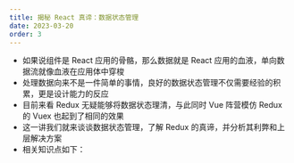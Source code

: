 ```yaml
---
title: 揭秘 React 真谛：数据状态管理
date: 2023-03-20
order: 3
---
```


- 如果说组件是 React 应用的骨骼，那么数据就是 React 应用的血液，单向数据流就像血液在应用体中穿梭
- 处理数据向来不是一件简单的事情，良好的数据状态管理不仅需要经验的积累，更是设计能力的反应
- 目前来看 Redux 无疑能够将数据状态理清，与此同时 Vue 阵营模仿 Redux 的 Vuex 也起到了相同的效果
- 这一讲我们就来谈谈数据状态管理，了解 Redux 的真谛，并分析其利弊和上层解决方案
- 相关知识点如下：
<!-- 


![示意图](https://cdn.nlark.com/yuque/0/2024/webp/22361634/1723550808757-69938548-95d1-4ab0-bcc8-d545529058ae.webp)

## 数据状态管理之痛

- 我们先思考一个问题，为什么需要数据状态管理，数据状态管理到底在解决什么样的问题
- 这其实是框架、组件化带来的概念，让我们回到最初的起点，还是那个简单的案例：

![示意图](https://cdn.nlark.com/yuque/0/2024/webp/22361634/1723550832851-7e5fbf7c-d141-4f32-880b-e428bbc20781.webp)

- 点击页面中一处“收藏”之后，页面里其他“收藏”按钮也需要切换为“已收藏”状态：

![示意图](https://cdn.nlark.com/yuque/0/2024/webp/22361634/1723550847928-f8b3d391-cbf2-4a37-b897-0b0cc4551de5.webp)

- 如果没有数据状态，也许我们需要：

```javascript
const btnEle1 = $('#btn1')
const btnEle2 = $('#btn2')

btnEle1.on('click', () => {
  if (btnEle.textContent === '已收藏') {
    return
  }
  btnEle1.textContent = '已收藏'
  btnEle2.textContent = '已收藏'
})

btnEle2.on('click', () => {
  if (btnEle2.textContent === '已收藏') {
    return
  }
  btnEle1.textContent = '已收藏'
  btnEle2.textContent = '已收藏'
})
```

- 这只是两个按钮的情况，处理起来就非常混乱难以维护了，这种情况非常容易滋生 bugs
- 现代化的框架解决这个问题的思路是组件化，组件依赖数据，对应这个场景数据状态就是简单的：

```javascript
hasMarked: false / true
```

- 根据这个数据，所有的收藏组件都可以响应正确的视图操作
- 我们把面条式的代码转换成可维护的代码，重中之重就成了数据的管理，这就是数据状态的雏形
- 但是数据一旦庞大起来，如何和组件形成良好的交互就是一门学问了
- 比如我们要思考：
    - 一个组件需要和另一个组件共享状态
    - 一个组件需要改变另一个组件的状态
- 以 React 为例，其他框架类似，如果 React 或者 Vue 自己来维护这些数据，数据状态就是一个对象，并且这个对象在组件之间要互相修改，及其混乱
- 接着我们衍生出这样的问题：hasMarked 这类数据到底是应该放在 state 中维护，还是借助数据状态管理类库，比如在 Redux 中维护呢？至少这样一来，数据源是单一的，数据状态和组件是解耦的，也更加方便开发者进行调试和扩展数据

### 数据谁来维护？

- 我们以 React state 和 Redux 为例，继续分析上面抛出的“数据谁来维护？”问题：
    - React 中 state 维护数据在组件内部，这样当某项 state 需要与其他组件共享时，我们可以通过 props 来完成组件间通讯
    - 实践上来看，这就需要相对顶层的组件维护共享的 state 并提供修改此项 state 的方法，state 本身和修改方法都需要通过 props 传递给子孙组件
    - 使用 Redux 的时候，state 维护在 Redux store 当中
    - 任何需要访问并更新 state 的组件都需要感知或订阅 Redux store，这通常借助容器组件来完成
    - Redux 对于数据采用集中管理的方式
- 我尝试从数据持久度、数据消费范围上来回答这个问题
- 首先，数据持久度上，不同状态数据在持久度上大体可以分为三类：
    - 快速变更型
    - 中等持续型
    - 长远稳定型
- **快速变更型**
    - 这类数据在应用中代表了某些原子级别的信息，且显著特点是变更频率最快
    - 比如一个文本输入框数据值，可能随着用户输入在短时间内持续发生变化
    - 这类数据显然更适合维护在 React 组件之内
- **中等持续型数据**
    - 在用户浏览或使用应用时，这类数据往往会在页面刷新前保持稳定
    - 比如从异步请求接口通过 Ajax 方式得来的数据
    - 又或者用户在个人中心页，编辑信息提交的数据
    - 这类数据较为通用，也许会被不同组件所需求
    - 在 Redux store 中维护，并通过 connect 方法进行连接，是不错的选择
- **长远稳定型数据**
    - 指在页面多次刷新或者多次访问期间都保持不变的数据
    - 因为 Redux store 会在每次页面挂载后都重新生成一份，因此这种类型的数据显然应该存储在 Redux 以外其他地方，比如服务端数据库或者 local storage
- 下面，我们从另一维度：数据消费范围来分析
    - 数据特性体现在消费层面，即有多少组件需要使用
    - 我们以此来区分 React 和 Redux 的不同分工。
    - **广义上，越多组件需要消费同一种数据，那么这种数据维护在 Redux store 当中就越合理**
    - **反之，如果某种数据隔离于其他数据，只服务于应用中某单一部分，那么由 React 维护更加合理**

- 具体来看，共享的数据在 React 当中，应该存在于高层组件，由此组件进行一层层传递。如果在 props 传递深度上，只需要一两个层级就能满足消费数据的组件需求，这样的跨度是可以接受的；反之，如果跨越层级很多，那么关联到的所有中间层级组件都需要进行接力赛式的传递，这样显然会增加很多乏味的传递代码，也破坏了中间组件的复用性。这个时候，使用 Redux 维护共享状态，合理设置容器组件，通过 connect 来打通数据，就是一种更好的方式。
- 一些完全不存在父子关系的组件，如果需要共享数据，比如前面提到过的一个页面需要多处展示用户头像。这往往会造成数据辐射分散的问题，对于 React 模式的状态管理十分不利。在这种场景下，使用 Redux 同样是更好的选择。
- 最后一点，如果你的应用有跟踪状态的功能，比如需要完成“重放”，“返回”或者“Redo/Undo”类似需求，那么 Redux 无疑是最佳选择。因为 Redux 天生擅长于此：每一个 action 都描述了数据状态的改变和更新，数据的集中管理非常方便进行记录。
- 最后，什么情况下该使用哪种数据管理方式，是 React 维护 state 还是 Redux 集中管理，这个讨论不会有唯一定论。这需要开发者对于 React、Redux 有深入理解，并结合场景需求完成选择。
- 上面的 Redux 可以被任何一个数据管理类库所取代，也就是说，适合放在 Redux 中的数据，如果开发者没有使用 Redux，而使用了 Mobx，那么也应该放在 Mobx store 中。

### 数据管理场景

我们来看一个场景来加深理解

## Redux 到底怎么用

- 某电商网站，应用页面骨架如下：

![示意图](xxx)

- 对应代码：
- // 遍历渲染每一个商品
- 其中，ProductsContainer 组件负责渲染每一个商品条目：

```tsx
import Product from './Product'

export default class ProductsContainer extends Component {
  constructor(props) {
    super(props);
    this.state = {
      products: [
        '商品1',
        '商品2',
        '商品3'
      ]
    }
  }
  renderProducts() {
    return this.state.products.map((product) => {
      return <Product name={product} />
    })
  }
  render() {
    return (
      <div className='products-container'>
        {this.renderProducts()}
      </div>
    )
  }
}
```

- Product 组件作为 UI 组件／展示组件，负责接受数据、展现数据，Product 即可以用函数式／无状态组件完成：


```tsx
import React, { Component } from 'react'

export default class Product extends Component {
  render() {
    return (
      <div className='product'>
        {this.props.name}
      </div>
    )
  }
}
```

- 这样的设计，完全使用 React state 就可以完成，且合理高效。
- 但是，如果商品有“立即购买”按钮，点击购买之后加入商品到购物车（对应上面 Cart Info 部分）。这时候需要注意，购物车的商品信息会在更多页面被消费。比如：
    - 当前页面右上角需要展示购物车里的商品数目
    - 购物车页面本身
    - 支付前 checkout 页面
    - 支付页面
- 这就是单页面应用需要对数据状态进行管理的信号：我们维护一个 cartList 数组，供应用消费使用，这个数组放在 Redux 或者 Mobx，或者 Vuex 当中都是可行的。

### 合理 connect 场景

- 在使用 Redux 时，我们搭配 React-redux 来对组件和数据进行联通（connect），一个常陷入的误区就是滥用 connect，而没有进行更合理的设计分析。也可能只在顶层进行了 connect 设计，然后再一层层进行数据传递。
- 比如在一个页面中存在 Profile、Feeds（信息流）、Images（图片）区域，如图所示。

![示意图](xxx)

- 这些区域构成了页面的主体，它们分别对应于 Profile、Feeds、Images 组件，共同作为 Page 组件的子组件而存在。
- 如果只对 Page 这个顶层组件进行 connect 设计，其他组件的数据依靠 Page 组件进行分发，则设计如图所示：

![示意图](xxx)

- 这样做存在的问题如下：
    - 当改动 Profile 组件中的用户头像时，由于数据变动整个 Page 组件都会重新渲染；
    - 当删除 Feeds 组件中的一条信息时，整个 Page 组件也都会重新渲染；
    - 当在 Images 组件中添加一张图片时，整个 Page 组件同样都会重新渲染。
- 因此，更好的做法是对 Profile、Feeds、Images 这三个组件分别进行 connect 设计，在 connect 方法中使用 mapStateToProps 筛选出不同组件关心的 state 部分，如图所示：

![示意图](xxx)

- 这样做的好处很明显：
    - 当改动 Profile 组件中的用户头像时，只有 Profile 组件重新渲染；
    - 当删除 Feeds 组件中的一条信息时，只有 Feed 组件重新渲染；
    - 当在 Images 组件中添加一张图片时，只有 Images 组件重新渲染。

### 扁平化数据状态

- 扁平化的数据结构是一个很有意义的概念，它不仅能够合理引导开发逻辑，同时也是性能优化的一种体现。请看这样的数据结构：

```tsx
{
  articles: [{
    comments: [{
      authors: [{
      }]
    }]
  }],
  ...
}
```

- 不难想象这是一个文章列表加文章评论互动的场景，其对应于三个组件：Article、Comment 和 Author。这样的页面设计比比皆是，如图所示：

![示意图](xxx)

- 相关 reducer 的处理很棘手，如果 articles[2].comments[4].authors1 发生了变化，想要返回更新后的状态，并保证不可变性，操作起来不是那么简单的，我们需要对深层对象结构进行拷贝或递归。
- 因此，更好的数据结构设计一定是扁平化的，我们对 articles、comments、authors 进行扁平化处理。例如 comments 数组不再存储 authors 数据，而是记录 userId，需要时在 users 数组中进行提取即可：

```tsx
{
  articles: [{
    ...
  }],
  comments: [{
    articleId: ..,
    userId: ...,
    ...
  }],
  users: [{
    ...
  }]
}
```

- 不同组件只需要关心不同的数据片段，比如 Comment 组件只关心 comments 数组；Author 组件只关心 users 数组。这样不仅操作更合理，而且有效减少了渲染压力。

## Redux 的罪与罚

- 前文终点提到了 Redux，其实现原理较为简单，核心代码也不过几行，简要来说：Redux 是我们之前提到的发布订阅模式结合函数式编程的体现。这里不再过多赘述，我们主要来看看以 Redux 为首的数据状态管理类库的“缺陷”和发展点
- 其实，Dan Abramov 很早就提到过 “You might not need Redux”，文中提到了 Redux 的限制。他也说过 “Try Mobx” 这种“打脸”行为。归纳一下，Redux 的限制主要体现在：
    - Redux 带来了函数式编程、不可变性思想等，为了配合这些理念，开发者必须要写很多“模式代码（boilerplate）”，繁琐以及重复是开发者不愿意容忍的。当然也有很多 hack 旨在减少 boilerplate，但目前阶段，可以说 Redux 天生就附着繁琐。
    - 使用 Redux，那么你的应用就要用 objects 或者 arrays 描述状态。
    - 使用 Redux，那么你的应用就要使用 plain objects 即 actions 来描述变化。
    - 使用 Redux，那么你的应用就要使用纯函数去处理变化。
    - 应用中，状态很多都要抽象到 store，不能痛痛快快地写业务，一个变化就要对应编写 action（action creator）、reducer 等。
- 这些“缺点”和响应式结合函数式的 Mobx 相比，编程体验被“打了折扣”

## Redux 上层解决方案

- 为了弥补这些缺点，社区开启了一轮又一轮的尝试，其中一个努力方向是基于 Redux 封装一整套上层解决方案，这个方向以 Redux- sage、dva、rematch 类库或框架为主。
- 我总结一下这些解决方案的特点和思路：
    - 简化初始化过程
- 传统的 Redux 初始化充满了 hack，过于函数式，且较为繁琐：

```tsx
import { createStore, applyMiddleware, compose } from 'redux'
import thunk from 'redux-thunk'
import rootReducer from './reducers'


const initialState = {
    // ...
}

const store = initialState => createStore(
    rootReducer,
    initialState,
    compose(
        applyMiddleware(thunk),
        // ...
    )
)
```

- 这其中我们只应用了一个中间件，还没有涉及到 devtool 的配置。而不论是 Dva 还是其他方案，都采用面向对象式的配置化初始。
    - 简化 reducers
- 传统的 reducers 可能需要写恼人的 switch...case 或很多样板代码，而更上层的解决方案进行封装后，类似：

```tsx
const reducer = {
    ACTIONTYPE1: (state, action) => newState,
    ACTIONTYPE2: (state, action) => newState,
}
```

- 更加清爽。
    -  带请求的副作用
- 处理网络请求，Redux 一般需要 thunk 中间件，它的原理是：首先 dispatch 一个 action，但是这个 action 不是 plain object 类型，而是一个函数；thunk 中间件发现 action type 为函数类型时，把 dispatch 和 getState 等方法作为参数，传递给函数进行副作用逻辑。
- 如果读者不是 React、Redux 开发者，也许很难看懂上一段描述，这也是 Redux 处理异步副作用的晦涩体现。更上层的解决方案 Redux-saga 采用 generator 的思想，或 async/await 处理副作用，无疑更加友好合理。
- 为了更好地配合生成器方案，上层方案将 action 分为普通 action 和副作用 action，开发者使用起来也更加清晰。
    - reducer 和 action 合并
- 为了进一步减少模版代码，一个通用的做法是在 Redux 之上，将 reducer 和 action 声明合并，类似：

```tsx
const store = {
    state: {
        count: 0,
        state1: {}
    },
    reduers: {
        action1: (state, action) => newState,
        action2: (state, action) => newState,
    }
}
```

- 这样的声明一步到位，我们定义了两个 action：
    - action1
    - action2

- 它们出自于 store.reducers 的键名，而对应键值即为 reducer 逻辑。
- 这些都是基于 Redux 封装上层解决方案的基本思想，了解了这些，Dva、Redux-saga 原理已经对读者不再陌生！
- 当然，理清了数据状态管理的意义，简化了数据管理的操作，我们还要分析到底应该如何组织数据。

## 我们到底需要怎样的数据状态管理

- 关于 Redux，这里不再过多讨论。我们试图脱离开 Redux 本身，思考到底需要什么样的数据状态管理方案。整理我们的核心诉求就是：方便地修改数据，方便地获取数据。

### 新的发展趋势：Mobx

- 从核心诉求出发，我们有两种做法：修改数据，Redux 提倡函数式、提倡不可变性、提倡数据扁平化，获取数据说到底是依赖发布订阅模式。相对地，Mobx 是面向对象和响应式的结合，它的数据源是可变的，对数据的观察是响应式的：

```tsx
const foo = observable({
    a: 1,
    b: 2
})

autoRun(() => {
    console.log(foo.a)
})

foo.b = 3 // 没有任何输出
foo.a = 2 // 输出：2
```

- 这像不像我们前面课程提到的数据拦截/代理？没错，它们的原理都是完全一致的。尝试对上面的代码改为：

```tsx
const state = observable({
    state1: {}
})

autoRun(() => {
    return (<Component state1={state1} />)
})

state.state1 = {}
```

- 当我们改动 state.state1 时，autoRun 的回调将会触发，引起了组件的重新渲染。不同于 Redux，这就是另一种流派 Mobx 的核心理念
- 不管是 Redux 还是 Mobx，它们都做到了：组件可以读取 state，修改 state；有新 state 时更新。这个 state 是单一数据源，只不过修改 state 方式不同。更近一步地说，Mobx 通过包装对象和数组为可观察对象，隐藏了大部分的样板代码，比 Redux 更加简洁，也更加“魔幻”，更像是“双向绑定”。
- 对此我的建议是：在数据状态不太复杂的情况下，Mobx 也许更加简洁高效；如果数据状态非常复杂，或者你是函数式编程的粉丝，可以考虑 Redux，但是在 Redux 层上进行封装，使用类似 Dva 方案，是一个明智的选择。

### 如何做到 Redux free（context 和 hooks）

- 做到 Redux free，有两种选择：一个是拥抱 Mobx 或者 GraphQL，但还是没有脱离框架或者类库；另一个选择就是选择原生 React 方案，其中之一就是 context API，React 16.3 介绍了稳定版的 context 特性，它从某种程度上可以更方便地实现组件间通信，尤其是对于跨越多层父子组件的情况，更加高效。我们知道 Redux-react 就是基于 context 实现的，那么在一些简单的情况下，完全可以使用稳定的 context，而抛弃 Redux。
- 在 ReactConf 2018 会议中，React 团队发布了 React hooks。简单来看，hooks 给予了函数式组件像类组件工作的能力，函数式组件可以使用 state，并且在一些副作用后进行 update。useReducer hooks 搭配 context API 以及 useContext hook，完全可以模仿一个简单的 Redux。useReducer hooks 使我们可以像 reducer 的方式一样更新 state，useContext 可以隔层级传递数据，原生 React 似乎有了内置 Redux 的能力。当然这种能力是不全面的，比如对网络请求副作用的管理、时间旅行和调试等。
- 这不是一篇讲解 React 的课程，具体代码细节我们不再展开，感兴趣的读者可以参考：
    - [react hooks VS redux](https://www.reddit.com/r/reactjs/comments/bqf5ot/can_anyone_tell_me_why_hooks_have_exploded/eo6fe6e/?context=10000)
    - [from-redux-to-hooks-case-study](https://staleclosures.dev/from-redux-to-hooks-case-study/)

## 总结

- 其实数据状态管理没有永恒的“最佳实践”。随着应用业务的发展，数据的复杂程度是不断扩张的，数据和组件是绑定在一起的概念，我们如何梳理好数据，如何对于特定的行为修改特定的数据，给予特定组件特定的数据，是一个非常有趣的话题，也是进阶路上的“必修课”。 -->

